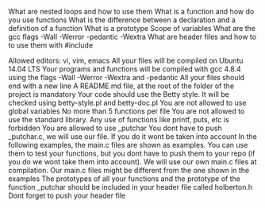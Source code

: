 What are nested loops and how to use them
What is a function and how do you use functions
What is the difference between a declaration and a definition of a function
What is a prototype
Scope of variables
What are the gcc flags -Wall -Werror -pedantic -Wextra
What are header files and how to to use them with #include





Allowed editors: vi, vim, emacs
All your files will be compiled on Ubuntu 14.04 LTS
Your programs and functions will be compiled with gcc 4.8.4 using the flags -Wall -Werror -Wextra and -pedantic
All your files should end with a new line
A README.md file, at the root of the folder of the project is mandatory
Your code should use the Betty style. It will be checked using betty-style.pl and betty-doc.pl
You are not allowed to use global variables
No more than 5 functions per file
You are not allowed to use the standard library. Any use of functions like printf, puts, etc is forbidden
You are allowed to use _putchar
You dont have to push _putchar.c, we will use our file. If you do it wont be taken into account
In the following examples, the main.c files are shown as examples. You can use them to test your functions, but you dont have to push them to your repo (if you do we wont take them into account). We will use our own main.c files at compilation. Our main.c files might be different from the one shown in the examples
The prototypes of all your functions and the prototype of the function _putchar should be included in your header file called holberton.h
Dont forget to push your header file